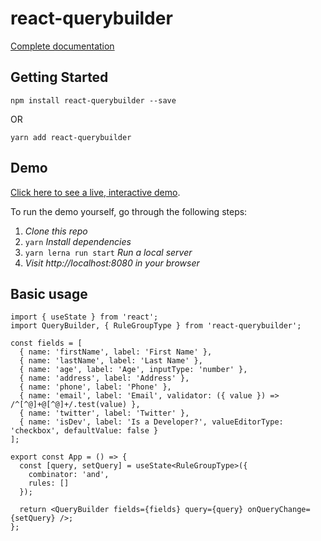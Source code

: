 # react-querybuilder

[Complete documentation](https://react-querybuilder.js.org)

## Getting Started

```shell
npm install react-querybuilder --save
```

OR

```shell
yarn add react-querybuilder
```

## Demo

[Click here to see a live, interactive demo](https://react-querybuilder.github.io/react-querybuilder/).

To run the demo yourself, go through the following steps:

1. _Clone this repo_
2. `yarn` _Install dependencies_
3. `yarn lerna run start` _Run a local server_
4. _Visit http://localhost:8080 in your browser_

## Basic usage

```tsx
import { useState } from 'react';
import QueryBuilder, { RuleGroupType } from 'react-querybuilder';

const fields = [
  { name: 'firstName', label: 'First Name' },
  { name: 'lastName', label: 'Last Name' },
  { name: 'age', label: 'Age', inputType: 'number' },
  { name: 'address', label: 'Address' },
  { name: 'phone', label: 'Phone' },
  { name: 'email', label: 'Email', validator: ({ value }) => /^[^@]+@[^@]+/.test(value) },
  { name: 'twitter', label: 'Twitter' },
  { name: 'isDev', label: 'Is a Developer?', valueEditorType: 'checkbox', defaultValue: false }
];

export const App = () => {
  const [query, setQuery] = useState<RuleGroupType>({
    combinator: 'and',
    rules: []
  });

  return <QueryBuilder fields={fields} query={query} onQueryChange={setQuery} />;
};
```
